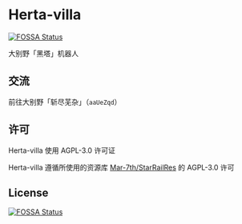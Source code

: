 # Herta-villa
[![FOSSA Status](https://app.fossa.com/api/projects/git%2Bgithub.com%2FHerta-villa%2FHerta-villa.svg?type=shield)](https://app.fossa.com/projects/git%2Bgithub.com%2FHerta-villa%2FHerta-villa?ref=badge_shield)


大别野「黑塔」机器人

## 交流

前往大别野「斩尽芜杂」（`aaUeZqd`）

## 许可

Herta-villa 使用 AGPL-3.0 许可证

Herta-villa 遵循所使用的资源库 [Mar-7th/StarRailRes](https://github.com/Mar-7th/StarRailRes) 的 AGPL-3.0 许可


## License
[![FOSSA Status](https://app.fossa.com/api/projects/git%2Bgithub.com%2FHerta-villa%2FHerta-villa.svg?type=large)](https://app.fossa.com/projects/git%2Bgithub.com%2FHerta-villa%2FHerta-villa?ref=badge_large)
